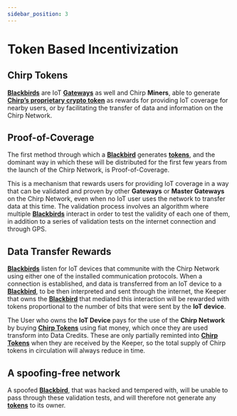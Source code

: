 ```yaml
---
sidebar_position: 3
---
```


# Token Based Incentivization

## Chirp Tokens
**[Blackbirds](docs/Hardware/Blackbird/Blackbird.md)** are IoT **[Gateways](docs/IoT-Protocols/LoRa/LoRa-Hardware.md)** as well and Chirp **Miners**, able to generate **[Chirp’s proprietary crypto token](docs/Chirp-Tokens/chirp-tokens.md)** as rewards for providing IoT coverage for nearby users, or by facilitating the transfer of data and information on the Chirp Network. 

## Proof-of-Coverage

The first method through which a **[Blackbird](docs/Hardware/Blackbird/Blackbird.md)** generates **[tokens](docs/Chirp-Tokens/chirp-tokens.md)**, and the dominant way in which these will be distributed for the first few years from the launch of the Chirp Network, is Proof-of-Coverage. 

This is a mechanism that rewards users for providing IoT coverage in a way that can be validated and proven by other **Gateways** or **Master Gateways** on the Chirp Network, even when no IoT user uses the network to transfer data at this time. 
The validation process involves an algorithm where multiple **[Blackbirds](docs/Hardware/Blackbird/Blackbird.md)** interact in order to test the validity of each one of them, in addition to a series of validation tests on the internet connection and through GPS. 

## Data Transfer Rewards

**[Blackbirds](docs/Hardware/Blackbird/Blackbird.md)** listen for IoT devices that communite with the Chirp Network using either one of the installed communication protocols. When a connection is established, and data is transferred from an IoT device to a **[Blackbird](docs/Hardware/Blackbird/Blackbird.md)**, to be then interpreted and sent through the internet, the Keeper that owns the **[Blackbird](docs/Hardware/Blackbird/Blackbird.md)** that mediated this interaction will be rewarded with tokens proportional to the number of bits that were sent by the **IoT device**. 

The User who owns the **IoT Device** pays for the use of the **Chirp Network** by buying **[Chirp Tokens](docs/Chirp-Tokens/chirp-tokens.md)**  using fiat money, which once they are used transform into Data Credits. These are only partially reminted into **[Chirp Tokens](docs/Chirp-Tokens/chirp-tokens.md)** when they are received by the Keeper, so the total supply of Chirp tokens in circulation will always reduce in time.

## A spoofing-free network

A spoofed **[Blackbird](docs/Hardware/Blackbird/Blackbird.md)**, that was hacked and tempered with, will be unable to pass through these validation tests, and will therefore not generate any **[tokens](docs/Chirp-Tokens/chirp-tokens.md)** to its owner. 

